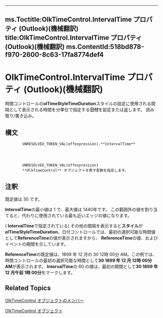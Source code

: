 

---
ms.Toctitle:OlkTimeControl.IntervalTime プロパティ (Outlook)(機械翻訳)
title:OlkTimeControl.IntervalTime プロパティ (Outlook)(機械翻訳)
ms.ContentId:518bd878-f970-2600-8c63-17fa8774def4
---
# OlkTimeControl.IntervalTime プロパティ (Outlook)(機械翻訳)




時間コントロールの**olTimeStyleTimeDuration**スタイルの設定に使用される間隔として表示される時間を分単位で指定する**日付**を設定または返します。 読み取り/書き込み。

## 構文

            UNRESOLVED_TOKEN_VAL(offexpression).**IntervalTime**




            UNRESOLVED_TOKEN_VAL(offexpression)
            **OlkTimeControl** オブジェクトを表す変数を指定します。



## 注釈
既定値は 30 です。



**IntervalTime**の最小値は 1 で、最大値は 1440年です。 この範囲外の値を割り当てると、代わりに使用されている最も近いエッジの値になります。



( **IntervalTime**で指定されている) その他の間隔を表示すると**スタイル**が**olTimeStyleTimeDuration**、日付コントロールでは、最初の選択可能な時間値として**ReferenceTime**の値が表示されますから、 **ReferenceTime**の値、およびイベントの期間を示しています。



**ReferenceTime**の既定値は、1899 年 12 月の 30 12時 00分 AM。この例では、時間コントロールの最初の選択可能な時間として**30 1899 年 12 月 12時 00分 AM**が表示されます。 **IntervalTime**の 60 の値は、最初の期間として**30 1899 年 12 月午前 1時 00分**をマークします。



## Related Topics

[OlkTimeControl オブジェクトのメンバー](4a9d0ec3-40b4-c40c-8774-ba8aa1f092e3.md)

[OlkTimeControl オブジェクト](b23f1741-b920-0caf-d4be-9892d8f2ae07.md)




